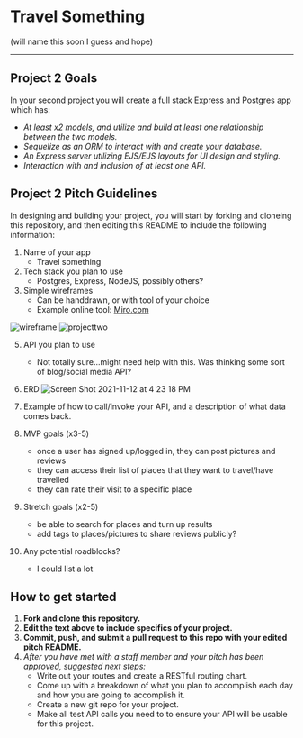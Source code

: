 # Travel Something
(will name this soon I guess and hope)

---
## Project 2 Goals

In your second project you will create a full stack Express and Postgres app which has:
- *At least x2 models, and utilize and build at least one relationship between the two models.*
- *Sequelize as an ORM to interact with and create your database.*
- *An Express server utilizing EJS/EJS layouts for UI design and styling.*
- *Interaction with and inclusion of at least one API.*

## Project 2 Pitch Guidelines

In designing and building your project, you will start by forking and cloneing this repository, and then editing this README to include the following information: 
1. Name of your app
     * Travel something
2. Tech stack you plan to use
     * Postgres, Express, NodeJS, possibly others?
3. Simple wireframes
     * Can be handdrawn, or with tool of your choice
     * Example online tool: [Miro.com](https://miro.com/)

![wireframe](https://user-images.githubusercontent.com/92114356/141532125-853cfae3-601d-4e7d-8083-b3fbef7de587.png)
![projecttwo](https://user-images.githubusercontent.com/92114356/141532142-74593c9b-4d8c-471c-8439-d0e1f0eb980a.png)


5. API you plan to use
     * Not totally sure...might need help with this. Was thinking some sort of blog/social media API?

6. ERD
     ![Screen Shot 2021-11-12 at 4 23 18 PM](https://user-images.githubusercontent.com/92114356/141536213-5d9f4ab8-3dc5-4420-9c6f-91201227e8e7.png)

7. Example of how to call/invoke your API, and a description of what data comes back. 

8. MVP goals (x3-5)
     * once a user has signed up/logged in, they can post pictures and reviews
     * they can access their list of places that they want to travel/have travelled
     * they can rate their visit to a specific place
9. Stretch goals (x2-5)
     * be able to search for places and turn up results
     * add tags to places/pictures to share reviews publicly?

10. Any potential roadblocks?
     * I could list a lot

## How to get started
1. **Fork and clone this repository.**
2. **Edit the text above to include specifics of your project.**
3. **Commit, push, and submit a pull request to this repo with your edited pitch README.**
4. *After you have met with a staff member and your pitch has been approved, suggested next steps:*
      * Write out your routes and create a RESTful routing chart.
      * Come up with a breakdown of what you plan to accomplish each day and how you are going to accomplish it.
      * Create a new git repo for your project. 
      * Make all test API calls you need to to ensure your API will be usable for this project. 
      





